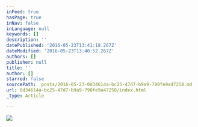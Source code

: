 ```yaml
---
inFeed: true
hasPage: true
inNav: false
inLanguage: null
keywords: []
description: ''
datePublished: '2016-05-23T13:41:18.267Z'
dateModified: '2016-05-23T13:40:52.267Z'
authors: []
publisher: null
title: ''
author: []
starred: false
sourcePath: _posts/2016-05-23-0d34614a-bc25-47d7-b9a9-790fe9a47258.md
url: 0d34614a-bc25-47d7-b9a9-790fe9a47258/index.html
_type: Article

---
```

![](https://the-grid-user-content.s3-us-west-2.amazonaws.com/23dd12cc-6938-460d-a06d-c9c0fc309b12.jpg)